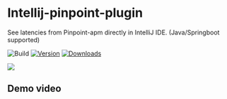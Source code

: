 # Intellij-pinpoint-plugin
See latencies from Pinpoint-apm directly in IntelliJ IDE. (Java/Springboot supported)

![Build](https://github.com/manu156/Intellij-pinpoint-plugin/workflows/Build/badge.svg)
[![Version](https://img.shields.io/jetbrains/plugin/v/PLUGIN_ID.svg)](https://plugins.jetbrains.com/plugin/PLUGIN_ID)
[![Downloads](https://img.shields.io/jetbrains/plugin/d/PLUGIN_ID.svg)](https://plugins.jetbrains.com/plugin/PLUGIN_ID)

![](https://github.com/manu156/Intellij-pinpoint-plugin/assets/10695678/64d7138e-817e-4108-a0f8-aa2e83ed05e5)

## Demo video
[](https://github.com/manu156/Intellij-pinpoint-plugin/assets/10695678/202a27da-4856-45de-b976-a8b701645745)

